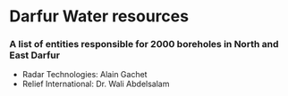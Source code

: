 # Darfur Water resources #
### A list of entities responsible for 2000 boreholes in North and East Darfur ###


- Radar Technologies: Alain Gachet
- Relief International: Dr. Wali Abdelsalam

